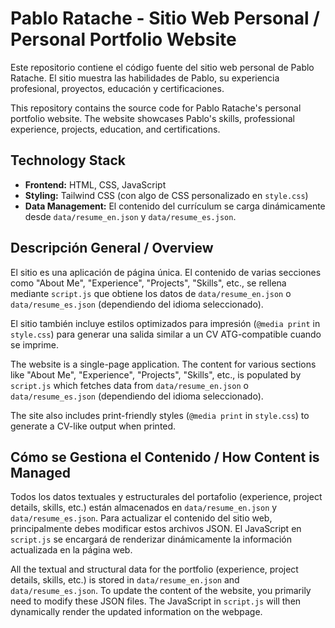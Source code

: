 # Pablo Ratache - Sitio Web Personal / Personal Portfolio Website

Este repositorio contiene el código fuente del sitio web personal de Pablo Ratache.
El sitio muestra las habilidades de Pablo, su experiencia profesional, proyectos, educación y certificaciones.

This repository contains the source code for Pablo Ratache's personal portfolio website.
The website showcases Pablo's skills, professional experience, projects, education, and certifications.

## Technology Stack

- **Frontend:** HTML, CSS, JavaScript
- **Styling:** Tailwind CSS (con algo de CSS personalizado en `style.css`)
- **Data Management:** El contenido del currículum se carga dinámicamente desde `data/resume_en.json` y `data/resume_es.json`.

## Descripción General / Overview

El sitio es una aplicación de página única. El contenido de varias secciones como "About Me", "Experience", "Projects", "Skills", etc., se rellena mediante `script.js` que obtiene los datos de `data/resume_en.json` o `data/resume_es.json` (dependiendo del idioma seleccionado).

El sitio también incluye estilos optimizados para impresión (`@media print` in `style.css`) para generar una salida similar a un CV ATG-compatible cuando se imprime.

The website is a single-page application. The content for various sections like "About Me", "Experience", "Projects", "Skills", etc., is populated by `script.js` which fetches data from `data/resume_en.json` o `data/resume_es.json` (dependiendo del idioma seleccionado).

The site also includes print-friendly styles (`@media print` in `style.css`) to generate a CV-like output when printed.

## Cómo se Gestiona el Contenido / How Content is Managed

Todos los datos textuales y estructurales del portafolio (experience, project details, skills, etc.) están almacenados en `data/resume_en.json` y `data/resume_es.json`. Para actualizar el contenido del sitio web, principalmente debes modificar estos archivos JSON. El JavaScript en `script.js` se encargará de renderizar dinámicamente la información actualizada en la página web.

All the textual and structural data for the portfolio (experience, project details, skills, etc.) is stored in `data/resume_en.json` and `data/resume_es.json`. To update the content of the website, you primarily need to modify these JSON files. The JavaScript in `script.js` will then dynamically render the updated information on the webpage.
